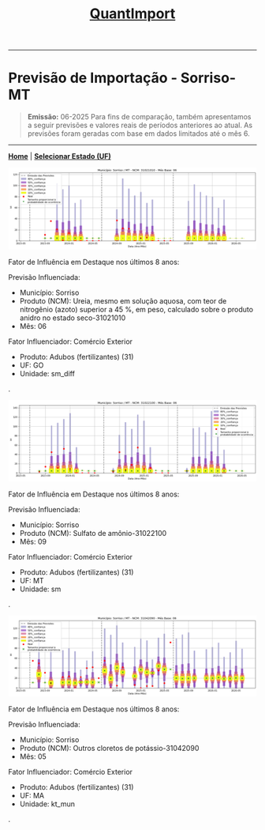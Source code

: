 <header>
    <h1><a href="https://quantimportbrazil.github.io/Sobre/">QuantImport</a></h1>
</header>

---

# Previsão de Importação - Sorriso-MT

> **Emissão:** 06-2025
> Para fins de comparação, também apresentamos a seguir previsões e valores reais de períodos anteriores ao atual.
> As previsões foram geradas com base em dados limitados até o mês 6.

---

**[Home](https://quantimportbrazil.github.io/Sobre/)** | **[Selecionar Estado (UF)](https://quantimportbrazil.github.io/Unidades_Federativas/)**


![Gráfico de Previsão](31021010.png)

Fator de Influência em Destaque nos últimos 8 anos:

Previsão Influenciada:
- Município: Sorriso
- Produto (NCM): Ureia, mesmo em solução aquosa, com teor de nitrogênio (azoto) superior a 45 %, em peso, calculado sobre o produto anidro no estado seco-31021010 
- Mês: 06


Fator Influenciador: Comércio Exterior
- Produto: Adubos (fertilizantes) (31)
- UF: GO
- Unidade: sm_diff




.

![Gráfico de Previsão](31022100.png)

Fator de Influência em Destaque nos últimos 8 anos:

Previsão Influenciada:
- Município: Sorriso
- Produto (NCM): Sulfato de amônio-31022100 
- Mês: 09


Fator Influenciador: Comércio Exterior
- Produto: Adubos (fertilizantes) (31)
- UF: MT
- Unidade: sm




.

![Gráfico de Previsão](31042090.png)

Fator de Influência em Destaque nos últimos 8 anos:

Previsão Influenciada:
- Município: Sorriso
- Produto (NCM): Outros cloretos de potássio-31042090 
- Mês: 05


Fator Influenciador: Comércio Exterior
- Produto: Adubos (fertilizantes) (31)
- UF: MA
- Unidade: kt_mun




.